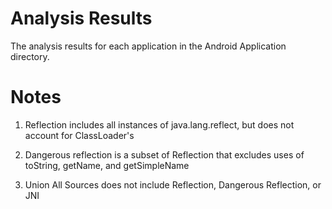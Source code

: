 Analysis Results
====================
The analysis results for each application in the Android Application directory.

Notes
====================
1) Reflection includes all instances of java.lang.reflect, but does not account for ClassLoader's

2) Dangerous reflection is a subset of Reflection that excludes uses of toString, getName, and getSimpleName

2) Union All Sources does not include Reflection, Dangerous Reflection, or JNI